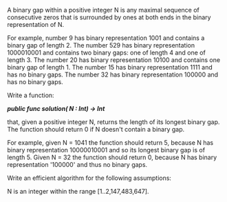  A binary gap within a positive integer N is any maximal sequence of consecutive zeros that is surrounded by ones at both ends in the binary representation of N.
 
 For example, number 9 has binary representation 1001 and contains a binary gap of length 2. The number 529 has binary representation 1000010001 and contains two binary gaps: one of length 4 and one of length 3. The number 20 has binary representation 10100 and contains one binary gap of length 1. The number 15 has binary representation 1111 and has no binary gaps. The number 32 has binary representation 100000 and has no binary gaps.
 
 Write a function:
 
 ***_public func solution(_ N : Int) -> Int***
 
 that, given a positive integer N, returns the length of its longest binary gap. The function should return 0 if N doesn't contain a binary gap.
 
 For example, given N = 1041 the function should return 5, because N has binary representation 10000010001 and so its longest binary gap is of length 5. Given N = 32 the function should return 0, because N has binary representation '100000' and thus no binary gaps.
 
 Write an efficient algorithm for the following assumptions:
 
 N is an integer within the range [1..2,147,483,647].
